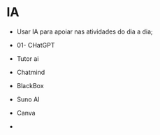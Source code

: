 # IA

- Usar IA para apoiar nas atividades do dia a dia;

- 01- CHatGPT
- Tutor ai
- Chatmind
- BlackBox
- Suno AI
- Canva
- 

